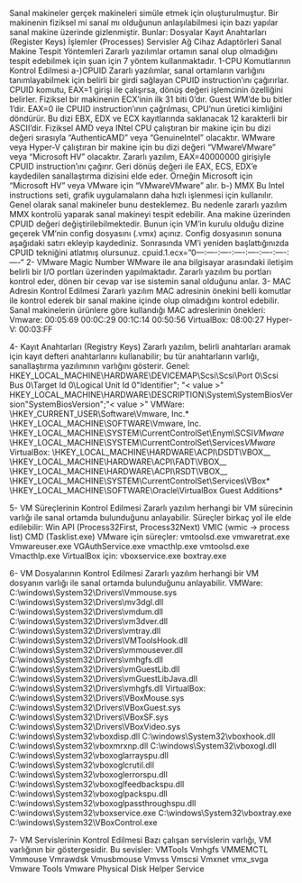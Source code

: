 Sanal makineler gerçek makineleri simüle etmek için oluşturulmuştur. Bir makinenin fiziksel mi sanal mı olduğunun anlaşılabilmesi için bazı yapılar sanal makine üzerinde gizlenmiştir. Bunlar:
Dosyalar
Kayıt Anahtarları (Register Keys)
İşlemler (Processes)
Servisler
Ağ Cihaz Adaptörleri
Sanal Makine Tespit Yöntemleri
Zararlı yazılımlar ortamın sanal olup olmadığını tespit edebilmek için şuan için 7 yöntem kullanmaktadır.
1-CPU Komutlarının Kontrol Edilmesi
a-)CPUID
Zararlı yazılımlar, sanal ortamların varlığını tanımlayabilmek için belirli bir girdi sağlayan CPUID instruction’ını çağırırlar.
CPUID komutu, EAX=1 girişi ile çalışırsa, dönüş değeri işlemcinin özelliğini belirler. Fiziksel bir makinenin ECX’inin ilk 31 biti 0’dır. Guest WM’de bu bitler 1’dir.
EAX=0 ile CPUID instruction’ının çağrılması, CPU’nun üretici kimliğini döndürür. Bu dizi EBX, EDX ve ECX kayıtlarında saklanacak 12 karakterli bir ASCII’dir.
Fiziksel AMD veya INtel CPU çalıştıran bir makine için bu dizi değeri sırasıyla “AuthenticAMD” veya “GenuineIntel” olacaktır. WMware veya Hyper-V çalıştıran bir makine için bu dizi değeri “VMwareVMware” veya “Microsoft HV” olacaktır.
Zararlı yazılım, EAX=40000000 girişiyle CPUID instruction’ını çağırır. Geri dönüş değeri ile EAX, ECS, EDX’e kaydedilen sanallaştırma dizisini elde eder. Örneğin Microsoft için “Microsoft HV” veya VMware için “VMwareVMware” alır.
b-) MMX
Bu Intel instructions seti, grafik uygulamaların daha hızlı işlenmesi için kullanılır. Genel olarak sanal makineler bunu desteklemez. Bu nedenle zararlı yazılım MMX kontrolü yaparak sanal makineyi tespit edebilir.
Ana makine üzerinden CPUID değeri değiştirilebilmektedir. Bunun için VM’in kurulu olduğu dizine geçerek VM’nin config dosyasını (.vmx) açınız. Config dosyasının sonuna aşağıdaki satırı ekleyip kaydediniz. Sonrasında VM’i yeniden başlattığınızda CPUID tekniğini atlatmış olursunuz.
cpuid.1.ecx=”0—:—-:—-:—-:—-:—-:—-:—-“
2- VMware Magic Number
WMware ile ana bilgisayar arasındaki iletişim belirli bir I/O portları üzerinden yapılmaktadır. Zararlı yazılım bu portları kontrol eder, dönen bir cevap var ise sistemin sanal olduğunu anlar.
3- MAC Adresin Kontrol Edilmesi
Zararlı yazılım MAC adresinin önekini belli komutlar ile kontrol ederek bir sanal makine içinde olup olmadığını kontrol edebilir. Sanal makinelerin ürünlere göre kullandığı MAC adreslerinin önekleri:
Vmware:
00:05:69
00:0C:29
00:1C:14
00:50:56
VirtualBox:
08:00:27
Hyper-V:
00:03:FF
 
 
 
 
4- Kayıt Anahtarları (Registry Keys)
Zararlı yazılım, belirli anahtarları aramak için kayıt defteri anahtarlarını kullanabilir; bu tür anahtarların varlığı, sanallaştırma yazılımının varlığını gösterir.
Genel:
HKEY_LOCAL_MACHINE\HARDWARE\DEVICEMAP\Scsi\Scsi\Port 0\Scsi Bus 0\Target Id 0\Logical Unit Id 0\"Identifier"; "< value >"
HKEY_LOCAL_MACHINE\HARDWARE\DESCRIPTION\System\SystemBiosVersion\"SystemBiosVersion";"< value >"
VMWare:
\HKEY_CURRENT_USER\Software\Vmware, Inc.*
\HKEY_LOCAL_MACHINE\SOFTWARE\Vmware, Inc.\
\HKEY_LOCAL_MACHINE\SYSTEM\CurrentControlSet\Enym\SCSI*VMware* \HKEY_LOCAL_MACHINE\SYSTEM\CurrentControlSet\Services*VMware*
VirtualBox:
\HKEY_LOCAL_MACHINE\HARDWARE\ACPI\DSDT\VBOX__
\HKEY_LOCAL_MACHINE\HARDWARE\ACPI\FADT\VBOX__
\HKEY_LOCAL_MACHINE\HARDWARE\ACPI\RSDT\VBOX__
\HKEY_LOCAL_MACHINE\SYSTEM\CurrentControlSet\Services\VBox*
\HKEY_LOCAL_MACHINE\SOFTWARE\Oracle\VirtualBox Guest Additions*





5- VM Süreçlerinin Kontrol Edilmesi
Zararlı yazılım herhangi bir VM sürecinin varlığı ile sanal ortamda bulunduğunu anlayabilir.
Süreçler birkaç yol ile elde edilebilir:
Win API (Process32First, Process32Next)
VMIC (wmic -> process list)
CMD (Tasklist.exe)
VMware için süreçler:
vmtoolsd.exe
vmwaretrat.exe
Vmwareuser.exe
VGAuthService.exe
vmacthlp.exe
vmtoolsd.exe
Vmacthlp.exe
VirtualBox için:
vboxservice.exe
boxtray.exe
 
 
6- VM Dosyalarının Kontrol Edilmesi
Zararlı yazılım herhangi bir VM dosyanın varlığı ile sanal ortamda bulunduğunu anlayabilir.
VMWare:
C:\windows\System32\Drivers\Vmmouse.sys
C:\windows\System32\Drivers\mv3dgl.dll
C:\windows\System32\Drivers\vmdum.dll
C:\windows\System32\Drivers\vm3dver.dll
C:\windows\System32\Drivers\vmtray.dll
C:\windows\System32\Drivers\VMToolsHook.dll
C:\windows\System32\Drivers\vmmousever.dll
C:\windows\System32\Drivers\vmhgfs.dll
C:\windows\System32\Drivers\vmGuestLib.dll
C:\windows\System32\Drivers\vmGuestLibJava.dll
C:\windows\System32\Drivers\vmhgfs.dll
VirtualBox:
C:\windows\System32\Drivers\VBoxMouse.sys
C:\windows\System32\Drivers\VBoxGuest.sys
C:\windows\System32\Drivers\VBoxSF.sys
C:\windows\System32\Drivers\VBoxVideo.sys
C:\windows\System32\vboxdisp.dll
C:\windows\System32\vboxhook.dll
C:\windows\System32\vboxmrxnp.dll
C:\windows\System32\vboxogl.dll
C:\windows\System32\vboxoglarrayspu.dll
C:\windows\System32\vboxoglcrutil.dll
C:\windows\System32\vboxoglerrorspu.dll
C:\windows\System32\vboxoglfeedbackspu.dll
C:\windows\System32\vboxoglpackspu.dll
C:\windows\System32\vboxoglpassthroughspu.dll
C:\windows\System32\vboxservice.exe
C:\windows\System32\vboxtray.exe
C:\windows\System32\VBoxControl.exe

7- VM Servislerinin Kontrol Edilmesi
Bazı çalışan servislerin varlığı, VM varlığının bir göstergesidir.
Bu sevisler:
VMTools
Vmhgfs
VMMEMCTL
Vmmouse
Vmrawdsk
Vmusbmouse
Vmvss
Vmscsi
Vmxnet
vmx_svga
Vmware Tools
Vmware Physical Disk Helper Service

